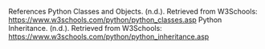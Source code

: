 References
Python Classes and Objects. (n.d.). Retrieved from W3Schools: https://www.w3schools.com/python/python_classes.asp
Python Inheritance. (n.d.). Retrieved from W3Schools: https://www.w3schools.com/python/python_inheritance.asp



